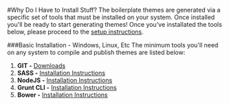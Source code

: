#Why Do I Have to Install Stuff?
The boilerplate themes are generated via a specific set of tools that must be installed on your system. Once installed you'll be ready to start generating themes! Once you've installated the tools below, please proceed to the [setup instructions](setup).

###Basic Installation - Windows, Linux, Etc
The minimum tools you'll need on any system to compile and publish themes are listed below:

1. **GIT -** [Downloads](http://git-scm.com/downloads)
1. **SASS -** [Installation Instructions](http://sass-lang.com/install)
1. **NodeJS -** [Installation Instructions](http://nodejs.org/)
1. **Grunt CLI -** [Installation Instructions](http://gruntjs.com/getting-started)
1. **Bower -** [Installation Instructions](http://bower.io/#install-bower)
